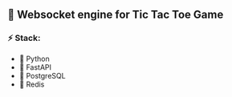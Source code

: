 ## :rocket: Websocket engine for Tic Tac Toe Game
### :zap: Stack:
* :dart: Python
* :dart: FastAPI
* :dart: PostgreSQL
* :dart: Redis

